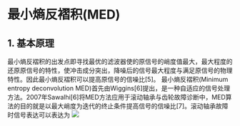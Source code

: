 #  最小熵反褶积(MED)
## 1. 基本原理
最小熵反褶积的出发点即寻找最优的滤波器使的原信号的峭度值最大，最大程度的还原原信号的特性，使冲击成分突出，降噪后的信号最大程度与满足原信号的物理特性。因此最小熵反褶积可以提高原信号的信噪比[5]。
最小熵反褶积(Minimum entropy deconvolution MED)首先由Wiggins[6]提出，是一种自适应的信号处理方法。2007年Sawalhi[6]将MED方法应用于滚动轴承与齿轮故障诊断中，MED算法的目的就是以最大峭度为迭代的终止条件提高信号的信噪比[7]。滚动轴承故障时信号表达可以表达为
![](http://www.forkosh.com/cgi-bin/mathtex.cgi?formdata=W%7BT_f%7D%5Cleft%28+%7Bj%2Ck%7D+%5Cright%29+%3D+%5Cint+%7Bf%5Cleft%28+t+%5Cright%29%5Cpsi+_%7Bj%2Ck%7D%5E+*+%7D+%5Cleft%28+t+%5Cright%29)
